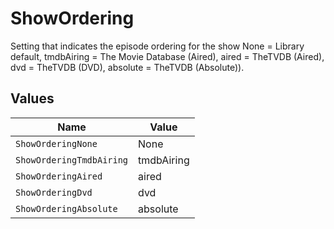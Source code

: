 # ShowOrdering

Setting that indicates the episode ordering for the show 
None = Library default, 
tmdbAiring = The Movie Database (Aired), 
aired = TheTVDB (Aired), 
dvd = TheTVDB (DVD), 
absolute = TheTVDB (Absolute)).



## Values

| Name                     | Value                    |
| ------------------------ | ------------------------ |
| `ShowOrderingNone`       | None                     |
| `ShowOrderingTmdbAiring` | tmdbAiring               |
| `ShowOrderingAired`      | aired                    |
| `ShowOrderingDvd`        | dvd                      |
| `ShowOrderingAbsolute`   | absolute                 |
